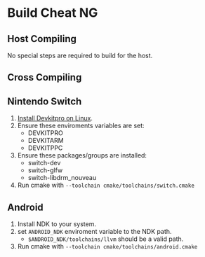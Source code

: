 # Build Cheat NG

## Host Compiling

No special steps are required to build for the host.

## Cross Compiling

## Nintendo Switch

1. [Install Devkitpro on Linux](https://devkitpro.org/wiki/devkitPro_pacman).
2. Ensure these enviroments variables are set:
   * DEVKITPRO
   * DEVKITARM
   * DEVKITPPC
3. Ensure these packages/groups are installed:
   * switch-dev
   * switch-glfw
   * switch-libdrm_nouveau
4. Run cmake with `--toolchain cmake/toolchains/switch.cmake`

## Android

1. Install NDK to your system.
2. set `ANDROID_NDK` enviroment variable to the NDK path.
   * `$ANDROID_NDK/toolchains/llvm` should be a valid path.
3. Run cmake with `--toolchain cmake/toolchains/android.cmake`
